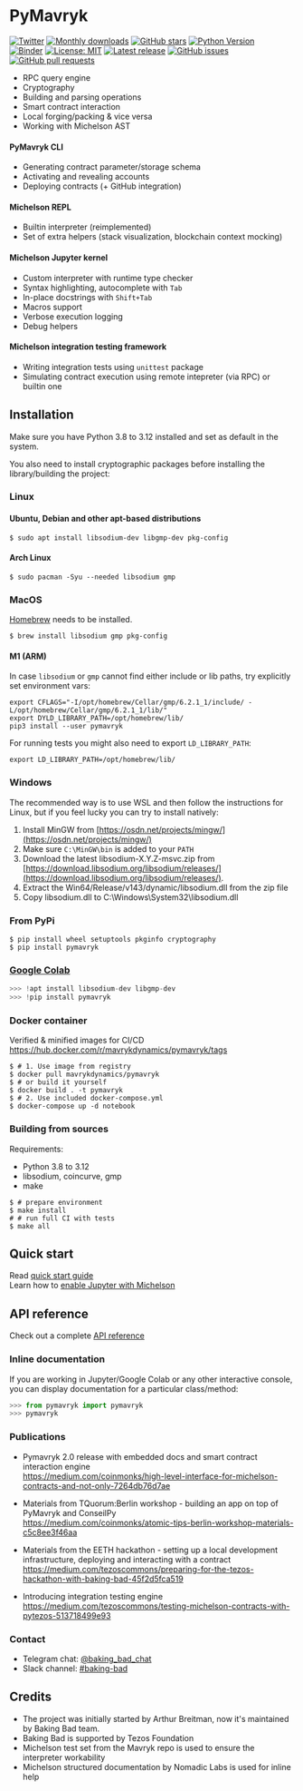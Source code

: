 # PyMavryk

[![Twitter](https://badgen.net/badge/icon/TezosBakingBad?icon=twitter&label=)](https://twitter.com/TezosBakingBad)
[![Monthly downloads](https://static.pepy.tech/badge/pytezos/month)](https://pepy.tech/project/pytezos)
[![GitHub stars](https://img.shields.io/github/stars/mavryk-network/pymavryk?color=2c2c2c&style=plain)](https://github.com/mavryk-network/pymavryk)
[![Python Version](https://img.shields.io/pypi/pyversions/pytezos?color=2c2c2c)](https://www.python.org)
<br>
[![Binder](https://mybinder.org/badge_logo.svg)](https://mybinder.org/v2/gh/mavryk-network/pymavryk/master?filepath=michelson_quickstart.ipynb)
[![License: MIT](https://img.shields.io/github/license/mavryk-network/pymavryk?color=2c2c2c)](https://github.com/mavryk-network/pymavryk/blob/next/LICENSE)
[![Latest release](https://img.shields.io/github/v/release/mavryk-network/pymavryk?label=version&color=2c2c2c)](https://github.com/mavryk-network/pymavryk/releases)
[![GitHub issues](https://img.shields.io/github/issues/mavryk-network/pymavryk?color=2c2c2c)](https://github.com/mavryk-network/pymavryk/issues)
[![GitHub pull requests](https://img.shields.io/github/issues-pr/mavryk-network/pymavryk?color=2c2c2c)](https://github.com/mavryk-network/pymavryk/pulls)

* RPC query engine
* Cryptography
* Building and parsing operations
* Smart contract interaction
* Local forging/packing & vice versa
* Working with Michelson AST

#### PyMavryk CLI
* Generating contract parameter/storage schema
* Activating and revealing accounts
* Deploying contracts (+ GitHub integration)

#### Michelson REPL

* Builtin interpreter (reimplemented)
* Set of extra helpers (stack visualization, blockchain context mocking)

#### Michelson Jupyter kernel

* Custom interpreter with runtime type checker
* Syntax highlighting, autocomplete with `Tab`
* In-place docstrings with `Shift+Tab`
* Macros support
* Verbose execution logging
* Debug helpers

#### Michelson integration testing framework

* Writing integration tests using `unittest` package
* Simulating contract execution using remote intepreter (via RPC) or builtin one

## Installation

Make sure you have Python 3.8 to 3.12 installed and set as default in the system.  

You also need to install cryptographic packages before installing the library/building the project:

### Linux

#### Ubuntu, Debian and other apt-based distributions

```shell
$ sudo apt install libsodium-dev libgmp-dev pkg-config
```

#### Arch Linux

```shell
$ sudo pacman -Syu --needed libsodium gmp
```

### MacOS

[Homebrew](https://brew.sh/) needs to be installed.

```shell
$ brew install libsodium gmp pkg-config
```

#### M1 (ARM)

In case `libsodium` or `gmp` cannot find either include or lib paths, try explicitly set environment vars:

```shell
export CFLAGS="-I/opt/homebrew/Cellar/gmp/6.2.1_1/include/ -L/opt/homebrew/Cellar/gmp/6.2.1_1/lib/"
export DYLD_LIBRARY_PATH=/opt/homebrew/lib/
pip3 install --user pymavryk
```

For running tests you might also need to export `LD_LIBRARY_PATH`:

```shell
export LD_LIBRARY_PATH=/opt/homebrew/lib/
```

### Windows

The recommended way is to use WSL and then follow the instructions for Linux,
but if you feel lucky you can try to install natively:

1. Install MinGW from [https://osdn.net/projects/mingw/](https://osdn.net/projects/mingw/)
2. Make sure `C:\MinGW\bin` is added to your `PATH`
3. Download the latest libsodium-X.Y.Z-msvc.zip from [https://download.libsodium.org/libsodium/releases/](https://download.libsodium.org/libsodium/releases/).
4. Extract the Win64/Release/v143/dynamic/libsodium.dll from the zip file
5. Copy libsodium.dll to C:\Windows\System32\libsodium.dll

### From PyPi

```shell
$ pip install wheel setuptools pkginfo cryptography
$ pip install pymavryk
```

### [Google Colab](https://colab.research.google.com)

`````python
>>> !apt install libsodium-dev libgmp-dev
>>> !pip install pymavryk
`````

### Docker container

Verified & minified images for CI/CD https://hub.docker.com/r/mavrykdynamics/pymavryk/tags

```shell
$ # 1. Use image from registry
$ docker pull mavrykdynamics/pymavryk
$ # or build it yourself
$ docker build . -t pymavryk
$ # 2. Use included docker-compose.yml
$ docker-compose up -d notebook
```

### Building from sources

Requirements:

* Python 3.8 to 3.12
* libsodium, coincurve, gmp
* make

```shell
$ # prepare environment
$ make install
# # run full CI with tests
$ make all
```

## Quick start

Read [quick start guide](https://pymavryk.org/quick_start.html)  
Learn how to [enable Jupyter with Michelson](./src/michelson_kernel/README.md)

## API reference

Check out a complete [API reference](https://pymavryk.org/contents.html)

### Inline documentation

If you are working in Jupyter/Google Colab or any other interactive console, you can display documentation for a particular class/method:

```python
>>> from pymavryk import pymavryk
>>> pymavryk
```

### Publications

* Pymavryk 2.0 release with embedded docs and smart contract interaction engine  
https://medium.com/coinmonks/high-level-interface-for-michelson-contracts-and-not-only-7264db76d7ae

* Materials from TQuorum:Berlin workshop - building an app on top of PyMavryk and ConseilPy  
https://medium.com/coinmonks/atomic-tips-berlin-workshop-materials-c5c8ee3f46aa

* Materials from the EETH hackathon - setting up a local development infrastructure, deploying and interacting with a contract  
https://medium.com/tezoscommons/preparing-for-the-tezos-hackathon-with-baking-bad-45f2d5fca519

* Introducing integration testing engine  
https://medium.com/tezoscommons/testing-michelson-contracts-with-pytezos-513718499e93

### Contact

* Telegram chat: [@baking_bad_chat](https://t.me/baking_bad_chat)
* Slack channel: [#baking-bad](https://tezos-dev.slack.com/archives/CV5NX7F2L)

## Credits

* The project was initially started by Arthur Breitman, now it's maintained by Baking Bad team.
* Baking Bad is supported by Tezos Foundation
* Michelson test set from the Mavryk repo is used to ensure the interpreter workability
* Michelson structured documentation by Nomadic Labs is used for inline help
